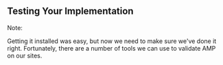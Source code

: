 ## Testing Your Implementation

Note:

Getting it installed was easy, but now we need to make sure we've done it right. Fortunately, there are a number of tools we can use to validate AMP on our sites.

